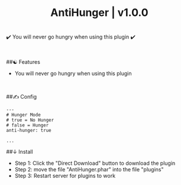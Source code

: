 <div align="center">
<h1>AntiHunger | v1.0.0<h1>
</div>
✔️ You will never go hungry when using this plugin ✔️
</p>

<br>

##☯ Features
- You will never go hungry when using this plugin

<br>

##✍ Config
```
---
# Hunger Mode
# true = No Hunger
# false = Hunger
anti-hunger: true

...
```

##↓ Install
- Step 1: Click the "Direct Download" button to download the plugin
- Step 2: move the file "AntiHunger.phar" into the file "plugins"
- Step 3: Restart server for plugins to work
